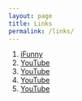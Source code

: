 ```yaml
---
layout: page
title: Links
permalink: /links/
---
```


1. [iFunny][link1]
2. [YouTube][link2]
3. [YouTube][link3]
4. [YouTube][link4]
5. [YouTube][link5]

[link1]: https://ifunny.co/
[link2]: https://www.youtube.com/
[link3]: https://www.roblox.com/
[link4]: https://www.epicgames.com/site/en-US/home
[link5]: https://supremecommunity.com/
